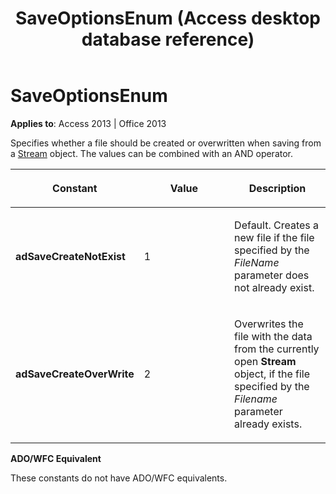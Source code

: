 ﻿---
title: SaveOptionsEnum (Access desktop database reference)
TOCTitle: SaveOptionsEnum
ms:assetid: 2a4e4c7a-6331-7270-0514-cc549c721ffd
ms:mtpsurl: https://msdn.microsoft.com/library/JJ249053(v=office.15)
ms:contentKeyID: 48543906
ms.date: 09/18/2015
mtps_version: v=office.15
---

# SaveOptionsEnum


**Applies to**: Access 2013 | Office 2013

Specifies whether a file should be created or overwritten when saving from a [Stream](stream-object-ado.md) object. The values can be combined with an AND operator.

<table>
<colgroup>
<col style="width: 33%" />
<col style="width: 33%" />
<col style="width: 33%" />
</colgroup>
<thead>
<tr class="header">
<th><p>Constant</p></th>
<th><p>Value</p></th>
<th><p>Description</p></th>
</tr>
</thead>
<tbody>
<tr class="odd">
<td><p><strong>adSaveCreateNotExist</strong></p></td>
<td><p>1</p></td>
<td><p>Default. Creates a new file if the file specified by the <em>FileName</em> parameter does not already exist.</p></td>
</tr>
<tr class="even">
<td><p><strong>adSaveCreateOverWrite</strong></p></td>
<td><p>2</p></td>
<td><p>Overwrites the file with the data from the currently open <strong>Stream</strong> object, if the file specified by the <em>Filename</em> parameter already exists.</p></td>
</tr>
</tbody>
</table>


**ADO/WFC Equivalent**

These constants do not have ADO/WFC equivalents.

